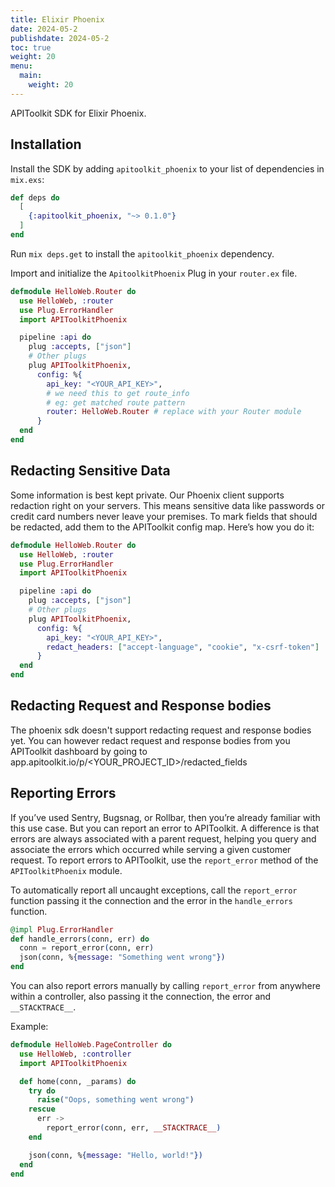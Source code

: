 ```yaml
---
title: Elixir Phoenix
date: 2024-05-2
publishdate: 2024-05-2
toc: true
weight: 20
menu:
  main:
    weight: 20
---
```


APIToolkit SDK for Elixir Phoenix.

## Installation

Install the SDK by adding `apitoolkit_phoenix` to your list of dependencies in `mix.exs`:

```elixir
def deps do
  [
    {:apitoolkit_phoenix, "~> 0.1.0"}
  ]
end
```

Run `mix deps.get` to install the `apitoolkit_phoenix` dependency.

Import and initialize the `ApitoolkitPhoenix` Plug in your `router.ex` file.

```elixir
defmodule HelloWeb.Router do
  use HelloWeb, :router
  use Plug.ErrorHandler
  import APIToolkitPhoenix

  pipeline :api do
    plug :accepts, ["json"]
    # Other plugs
    plug APIToolkitPhoenix,
      config: %{
        api_key: "<YOUR_API_KEY>",
        # we need this to get route_info
        # eg: get matched route pattern
        router: HelloWeb.Router # replace with your Router module
      }
  end
end
```

## Redacting Sensitive Data

Some information is best kept private. Our Phoenix client supports redaction right on your servers. This means sensitive data like passwords or credit card numbers never leave your premises. To mark fields that should be redacted, add them to the APIToolkit config map. Here’s how you do it:

```elixir
defmodule HelloWeb.Router do
  use HelloWeb, :router
  use Plug.ErrorHandler
  import APIToolkitPhoenix

  pipeline :api do
    plug :accepts, ["json"]
    # Other plugs
    plug APIToolkitPhoenix,
      config: %{
        api_key: "<YOUR_API_KEY>",
        redact_headers: ["accept-language", "cookie", "x-csrf-token"]
      }
  end
end
```

## Redacting Request and Response bodies

The phoenix sdk doesn't support redacting request and response bodies yet. You can however redact request and response bodies from you APIToolkit dashboard
by going to app.apitoolkit.io/p/<YOUR_PROJECT_ID>/redacted_fields

## Reporting Errors

If you’ve used Sentry, Bugsnag, or Rollbar, then you’re already familiar with this use case. But you can report an error to APIToolkit. A difference is that errors are always associated with a parent request, helping you query and associate the errors which occurred while serving a given customer request. To report errors to APIToolkit, use the `report_error` method of the `APIToolkitPhoenix` module.

To automatically report all uncaught exceptions, call the `report_error` function passing it the connection and the error in the `handle_errors` function.

```elixir
@impl Plug.ErrorHandler
def handle_errors(conn, err) do
  conn = report_error(conn, err)
  json(conn, %{message: "Something went wrong"})
end
```

You can also report errors manually by calling `report_error` from anywhere within a controller, also passing it the connection, the error and `__STACKTRACE__`.

Example:

```elixir
defmodule HelloWeb.PageController do
  use HelloWeb, :controller
  import APIToolkitPhoenix

  def home(conn, _params) do
    try do
      raise("Oops, something went wrong")
    rescue
      err ->
        report_error(conn, err, __STACKTRACE__)
    end

    json(conn, %{message: "Hello, world!"})
  end
end
```
